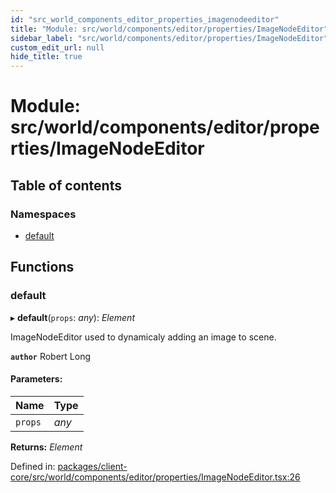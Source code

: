 ```yaml
---
id: "src_world_components_editor_properties_imagenodeeditor"
title: "Module: src/world/components/editor/properties/ImageNodeEditor"
sidebar_label: "src/world/components/editor/properties/ImageNodeEditor"
custom_edit_url: null
hide_title: true
---
```


# Module: src/world/components/editor/properties/ImageNodeEditor

## Table of contents

### Namespaces

- [default](src_world_components_editor_properties_imagenodeeditor.default.md)

## Functions

### default

▸ **default**(`props`: *any*): *Element*

ImageNodeEditor used to dynamicaly adding an image to scene.

**`author`** Robert Long

#### Parameters:

Name | Type |
:------ | :------ |
`props` | *any* |

**Returns:** *Element*

Defined in: [packages/client-core/src/world/components/editor/properties/ImageNodeEditor.tsx:26](https://github.com/xr3ngine/xr3ngine/blob/716a06460/packages/client-core/src/world/components/editor/properties/ImageNodeEditor.tsx#L26)
